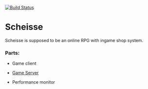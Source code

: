 [![Build Status](https://travis-ci.org/Dedda/scheisse.svg?branch=master)](https://travis-ci.org/Dedda/scheisse)

# Scheisse

Scheisse is supposed to be an online RPG with ingame shop system.

### Parts:

* Game client

* [Game Server](server/README.md)

* Performance monitor
